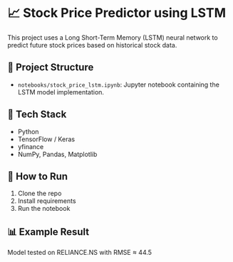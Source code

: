 # 📈 Stock Price Predictor using LSTM 

This project uses a Long Short-Term Memory (LSTM) neural network to predict future stock prices based on historical stock data.

## 📁 Project Structure

- `notebooks/stock_price_lstm.ipynb`: Jupyter notebook containing the LSTM model implementation.

## 🔧 Tech Stack

- Python
- TensorFlow / Keras
- yfinance
- NumPy, Pandas, Matplotlib

## 🚀 How to Run

1. Clone the repo
2. Install requirements
3. Run the notebook

## 📊 Example Result

Model tested on RELIANCE.NS with RMSE ≈ 44.5
